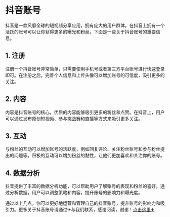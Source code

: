 # 抖音账号

抖音是一款风靡全球的短视频分享应用，拥有庞大的用户群体。在抖音上拥有一个活跃的账号可以让你获得更多的曝光和粉丝，下面是一些关于抖音账号的重要信息。

## 1. 注册

注册一个抖音账号非常简单，只需要使用手机号或者第三方平台账号进行快速登录即可。在注册之后，完善个人信息和上传头像可以增加账号的可信度，吸引更多的关注。

## 2. 内容

内容是抖音账号的核心，优质的内容能够吸引更多的粉丝和点赞。在抖音上，用户可以通过发布原创短视频、参与挑战赛和直播等方式来吸引更多关注。

## 3. 互动

与粉丝的互动可以增加账号的活跃度，例如回复评论、关注粉丝账号和参与粉丝提出的问题等。积极的互动可以增加粉丝的黏性，让他们更加喜欢和关注你的账号。

## 4. 数据分析

抖音提供了丰富的数据分析功能，可以帮助用户了解账号的表现和粉丝的喜好。通过分析数据，用户可以调整策略和内容，提升账号的影响力和曝光度。

通过以上几点，你可以更好地运营和管理自己的抖音账号，提升账号的影响力和吸引力。更多关于抖音账号请通过✈与我们联系，感谢阅读，谢谢！[点击这里✈](https://t.me/lm999bot)